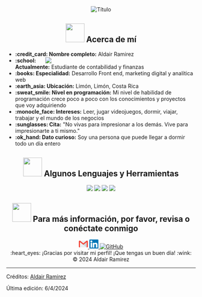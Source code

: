 <div align="center">
  <img src="https://readme-typing-svg.herokuapp.com?font=Architects+Daughter&color=%2338C2FF&size=50&center=true&vCenter=true&height=60&width=600&lines=¡Hola%21+Soy+Aldair+Ramirez+%3C3%3B+TN+is+me%21%21%21%3BWelcome+to+my+profile%21" alt="Título">
</div>

<h2 align="center">
  <img src="https://raw.githubusercontent.com/nixin72/nixin72/master/wave.gif" width="50px" height="50px">
  Acerca de mí
</h2>

<ul>
  <li>
    <b>:credit_card: Nombre completo:</b> Aldair Ramirez
    <img src="https://i.pinimg.com/originals/df/1a/ff/df1aff8395678d11b99b575f0e3b19d5.gif" width="400" align="right"/>
  </li>
  <li><b>:school: Actualmente:</b> Estudiante de contabilidad y finanzas</li>
  <li><b>:books: Especialidad:</b> Desarrollo Front end, marketing digital y analítica web</li>
  <li><b>:earth_asia: Ubicación:</b> Limón, Limón, Costa Rica</li>
  <li><b>:sweat_smile: Nivel en programación:</b> Mi nivel de habilidad de programación crece poco a poco con los conocimientos y proyectos que voy adquiriendo</li>
  <li><b>:monocle_face: Intereses:</b> Leer, jugar videojuegos, dormir, viajar, trabajar y el mundo de los negocios</li>
  <li><b>:sunglasses: Cita:</b> "No vivas para impresionar a los demás. Vive para impresionarte a ti mismo."</li>
  <li><b>:ok_hand: Dato curioso:</b> Soy una persona que puede llegar a dormir todo un día entero</li>
</ul>

<h2 align="center">
  <img src="https://media2.giphy.com/media/QssGEmpkyEOhBCb7e1/giphy.gif?cid=ecf05e47a0n3gi1bfqntqmob8g9aid1oyj2wr3ds3mg700bl&rid=giphy.gif" width="50px" height="50px">
  Algunos Lenguajes y Herramientas
</h2>

<div align="center">
  <img src="https://img.shields.io/badge/HTML-E34F26?style=for-the-badge&logo=html5&logoColor=white" height="25"/>
  <img src="https://img.shields.io/badge/CSS-1572B6?style=for-the-badge&logo=css3&logoColor=white" height="25"/>
  <img src="https://img.shields.io/badge/JavaScript-F7DF1E?style=for-the-badge&logo=javascript&logoColor=black" height="25"/>
  <img src="https://img.shields.io/badge/React-61DAFB?style=for-the-badge&logo=react&logoColor=black" height="25"/>
</div>

<h2 align="center">
  <img src='https://raw.githubusercontent.com/ShahriarShafin/ShahriarShafin/main/Assets/handshake.gif' width="50px" height="50px">
  Para más información, por favor, revisa o conéctate conmigo
</h2>

<div align="center">
  <a href="mailto:ramirez.aldair2217@gmail.com">
    <img src="https://github.com/SatYu26/SatYu26/blob/master/Assets/Gmail.svg" width="24px" alt="Correo Electrónico">
  </a>
  <a href="https://www.linkedin.com/in/aldair-ramirez-bb7aba104/" target="_blank">
    <img src="https://github.com/SatYu26/SatYu26/blob/master/Assets/Linkedin.svg" width="24px" alt="LinkedIn">
  </a>
  <a href="https://github.com/LordNiyu" target="_blank">
    <img src="https://upload.wikimedia.org/wikipedia/commons/thumb/a/ae/Github-desktop-logo-symbol.svg/1024px-Github-desktop-logo-symbol.svg.png" width="24px" alt="GitHub">
  </a>
</div>

<div align="center">
  :heart_eyes: ¡Gracias por visitar mi perfil! ¡Que tengas un buen día! :wink: <br/>
  &copy; 2024 Aldair Ramirez
</div>

---

Créditos: [Aldair Ramirez](https://github.com/LordNiyu)

Última edición: 6/4/2024


